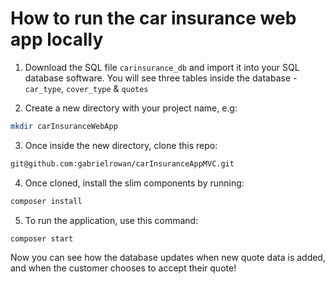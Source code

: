# How to run the car insurance web app locally 


1. Download the SQL file ```carinsurance_db``` and import it into your SQL database software.
You will see three tables inside the database - `car_type`, `cover_type` & `quotes`

2. Create a new directory with your project name, e.g:

```bash
mkdir carInsuranceWebApp
```

3. Once inside the new directory, clone this repo:

```bash
git@github.com:gabrielrowan/carInsuranceAppMVC.git
```

4. Once cloned, install the slim components by running:

```bash
composer install
```

5. To run the application, use this command:
```bash
composer start
```

Now you can see how the database updates when new quote data is added, and when the customer chooses to accept their quote! 


